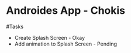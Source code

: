 Androides App - Chokis
========

#Tasks
- Create Splash Screen - Okay
- Add animation to Splash Screen - Pending